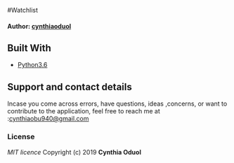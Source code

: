 #Watchlist

#### Author: [cynthiaoduol](https://github.com/cynthiaoduol)

## Built With

* [Python3.6](https://docs.python.org/3/)

## Support and contact details
 Incase you come across errors, have questions, ideas ,concerns, or want to contribute to the application, feel free to reach me at :cynthiaobu940@gmail.com

### License
*MIT licence*
Copyright (c) 2019 **Cynthia Oduol**